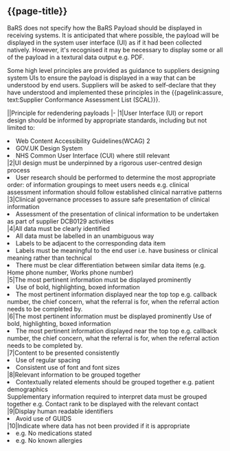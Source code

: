 ## {{page-title}}

BaRS does not specify how the BaRS Payload should be displayed in receiving systems. It is anticipated that where possible, the payload will be displayed in the system user interface (UI) as if it had been collected natively. However, it's recognised it may be necessary to display some or all of the payload in a textural data output e.g. PDF. 

Some high level principles are provided as guidance to suppliers designing system UIs to ensure the payload is displayed in a way that can be understood by end users. Suppliers will be asked to self-declare that they have understood and implemented these principles in the {{pagelink:assure, text:Supplier Conformance Assessment List (SCAL)}}.

||Principle for redendering payloads
|-
|1|User Interface (UI) or report design should be informed by appropriate standards, including but not limited to: <li> Web Content Accessibility Guidelines(WCAG) 2 </li> <li> GOV.UK Design System </li> <li> NHS Common User Interface (CUI) where still relevant </li>
|2|UI design must be underpinned by a rigorous user-centred design process <li> User research should be performed to determine the most appropriate order: of information groupings to meet users needs e.g. clinical assessment information should follow established clinical narrative patterns </li>
|3|Clinical governance processes to assure safe presentation of clinical information <li> Assessment of the presentation of clinical information to be undertaken as part of supplier DCB0129 activities </li>
|4|All data must be clearly identified <li> All data must be labelled in an unambiguous way </li> <li> Labels to be adjacent to the corresponding data item </li>  <li> Labels must be meaningful to the end user i.e. have business or clinical meaning rather than technical </li>  <li> There must be clear differentiation between similar data items (e.g. Home phone number, Works phone number) </li>
|5|The most pertinent information must be displayed prominently <li> Use of bold, highlighting, boxed information </li> <li> The most pertinent information displayed near the top top e.g. callback number, the chief concern, what the referral is for, when the referral action needs to be completed by.</li>
|6|The most pertinent information must be displayed prominently  Use of bold, highlighting, boxed information <li> The most pertinent information displayed near the top top e.g. callback number, the chief concern, what the referral is for, when the referral action needs to be completed by. </li>
|7|Content to be presented consistently <li> Use of regular spacing </li> <li> Consistent use of font and font sizes </li>
|8|Relevant information to be grouped together <li> Contextually related elements should be grouped together e.g. patient demographics </li> Supplementary information required to interpret data must be grouped together e.g. Contact rank to be displayed with the relevant contact
|9|Display human readable identifiers <li> Avoid use of GUIDS </li>
|10|Indicate where data has not been provided if it is appropriate <li> e.g. No medications stated </li> <li> e.g. No known allergies </li>